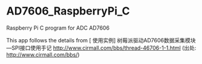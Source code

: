 # AD7606_RaspberryPi_C
Raspberry Pi C program for ADC AD7606

This app follows the details from [
使用实例] 树莓派驱动AD7606数据采集模块—SPI接口使用手记
http://www.cirmall.com/bbs/thread-46706-1-1.html
(出处: http://www.cirmall.com/bbs/)

